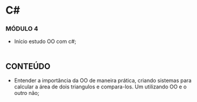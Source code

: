 # C#
### MÓDULO 4
- Início estudo OO com c#;
<br><br>

## CONTEÚDO
- Entender a importância da OO de maneira prática, criando sistemas para calcular a área de dois triangulos e compara-los. Um utilizando OO e o outro não;
